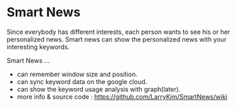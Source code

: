 Smart News
=========

Since everybody has different interests, each person wants to see his or her personalized news.
Smart news can show the personalized news with your interesting keywords.

Smart News ...
* can remember window size and position.
* can sync keyword data on the google cloud.
* can show the keyword usage analysis with graph(later). 
* more info & source code : https://github.com/LarryKim/SmartNews/wiki
